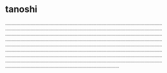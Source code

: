 # tanoshi
..........................................................................................................................................................................................................................................................................................................................................................................................................................................................................................................................................................................................................................................................................................................................................................................................................................................................................................................................................................................................................................................................................................................................